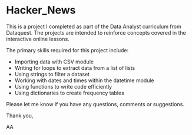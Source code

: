 # Hacker_News

This is a project I completed as part of the Data Analyst curriculum from Dataquest. The projects are intended to reinforce concepts covered in the interactive online lessons.

The primary skills required for this project include:

- Importing data with CSV module
- Writing for loops to extract data from a list of lists
- Using strings to filter a dataset
- Working with dates and times within the datetime module
- Using functions to write code efficiently
- Using dictionaries to create frequency tables

Please let me know if you have any questions, comments or suggestions.

Thank you,

AA
